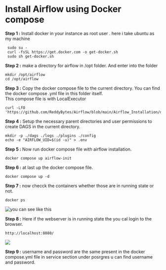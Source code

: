 # Install Airflow using Docker compose  
__Step 1 :__   Install docker in your instance as root user . here i take ubuntu as my machine
  
     sudo su -
     curl -fsSL https://get.docker.com -o get-docker.sh
     sudo sh get-docker.sh


__Step 2 :__ make a directory for airflow in /opt folder. And enter into the folder 
  
    mkdir /opt/airflow  
    cd /opt/airflow 

__Step 3 :__ Copy the docker compose file to the current directory. You can find the docker compose .yml file in this folder itself.   
This compose file is with LocalExecutor  
  
    curl -LfO 'https://github.com/ReddyBytes/Airflow/blob/main/Airflow_Installation/docker%20compose.yml'


__Step 4 :__ Setup the necessary parent directories and user permissions to create DAGS in the current directory.
  
    mkdir -p ./dags ./logs ./plugins ./config
    echo -e "AIRFLOW_UID=$(id -u)" > .env  


__Step 5 :__ Now run docker compose file with airflow installation.  
  
    docker compose up airflow-init

__Step 6 :__ at last up the docker compose file.  
  
    docker compose up -d   

__Step 7 :__ now checck the containers whether those are in running state or not.  
  
    docker ps  

![you can see like this ](https://cdn.hashnode.com/res/hashnode/image/upload/v1683476464772/5feb9436-2f59-4473-a86e-52b7397c3012.png?auto=compress,format&format=webp)  

__Step 8 :__ Here if the webserver is in running state the you cal login to the browser.  
  
    http://localhost:8080/  

![](https://cdn.hashnode.com/res/hashnode/image/upload/v1683476697940/7c835382-1272-4d74-8238-be375867e46a.png?auto=compress,format&format=webp) 


__Step 9 :__ username and password are the same present in the docker compose.yml file in service section under posrgres u can find username and password.  
